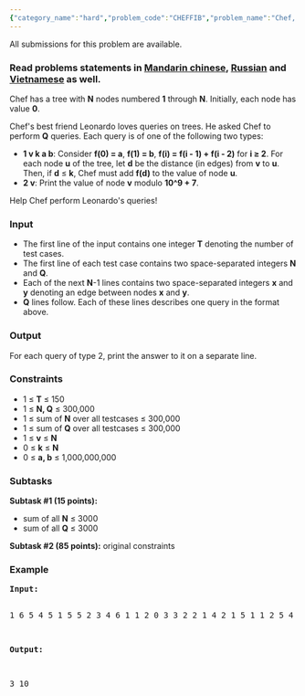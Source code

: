 ```yaml
---
{"category_name":"hard","problem_code":"CHEFFIB","problem_name":"Chef, Leonardo And Queries","languages_supported":{"0":"ADA","1":"ASM","2":"BASH","3":"BF","4":"C","5":"CAML","6":"CLOJ","7":"CLPS","8":"COB","9":"CPP 4.3.2","10":"CPP 6.3","11":"CPP14","12":"CS2","13":"D","14":"ERL","15":"FORT","16":"FS","17":"GO","18":"HASK","19":"ICK","20":"ICON","21":"JAVA","22":"JS","23":"kotlin","24":"LISP clisp","25":"LISP sbcl","26":"LUA","27":"NEM","28":"NICE","29":"NODEJS","30":"PAS fpc","31":"PAS gpc","32":"PERL","33":"PERL6","34":"PHP","35":"PIKE","36":"PRLG","37":"PYPY","38":"PYTH","39":"PYTH 3.5","40":"RUBY","41":"rust","42":"SCALA","43":"SCM chicken","44":"SCM guile","45":"SCM qobi","46":"ST","47":"swift","48":"TCL","49":"TEXT","50":"WSPC"},"max_timelimit":4,"source_sizelimit":50000,"problem_author":"kefaa","problem_tester":null,"date_added":"23-11-2017","tags":{"0":"dec17","1":"kefaa"},"editorial_url":"https://discuss.codechef.com/problems/CHEFFIB","time":{"view_start_date":1512984600,"submit_start_date":1512984600,"visible_start_date":1512984600,"end_date":1735669800},"layout":"problem"}
---
```

<span class="solution-visible-txt">All submissions for this problem are available.</span><h3>Read problems statements in <a target="_blank" 
href="http://www.codechef.com/download/translated/DEC17/mandarin/CHEFFIB.pdf">Mandarin chinese</a>, <a target="_blank" 
href="http://www.codechef.com/download/translated/DEC17/russian/CHEFFIB.pdf">Russian</a> and <a target="_blank" 
href="http://www.codechef.com/download/translated/DEC17/vietnamese/CHEFFIB.pdf">Vietnamese</a> as well.</h3>

<p>Chef has a tree with <b>N</b> nodes numbered <b>1</b> through <b>N</b>. Initially, each node has value <b>0</b>.</p>

<p>Chef's best friend Leonardo loves queries on trees. He asked Chef to perform <b>Q</b> queries. Each query is of one of the following two types:
<ul>
<li> <b>1 v k a b</b>: Consider <b>f(0) = a</b>, <b>f(1) = b</b>, <b>f(i) = f(i - 1) + f(i - 2)</b> for <b>i ≥ 2</b>. For each node <b>u</b> of the tree, let <b>d</b> be the distance (in edges) from <b>v</b> to <b>u</b>. Then, if <b>d</b> ≤ <b>k</b>, Chef must add <b>f(d)</b> to the value of node <b>u</b>. </li>

<li> <b>2 v</b>: Print the value of node <b>v</b> modulo <b>10^9 + 7</b>.</li>
</ul>
</p>

<p>Help Chef perform Leonardo's queries! </p>

<h3>Input</h3>
<p><ul>
<li>The first line of the input contains one integer <b>T</b> denoting the number of test cases.</li>

<li>The first line of each test case contains two space-separated integers <b>N</b> and <b>Q</b>.</li>

<li>Each of the next <b>N</b>-1 lines contains two space-separated integers <b>x</b> and <b>y</b> denoting an edge between nodes <b>x</b> and <b>y</b>.</li>

<li><b>Q</b> lines follow. Each of these lines describes one query in the format above.</li>
</ul></p>

<h3>Output</h3>
<p>For each query of type 2, print the answer to it on a separate line.</p>

<h3>Constraints</h3>
<ul>
<li> 1 ≤ <b>T</b> ≤ 150 </li>
<li> 1 ≤ <b>N, Q</b> ≤ 300,000 </li>
<li> 1 ≤ sum of <b>N</b> over all testcases ≤ 300,000 </li>
<li> 1 ≤ sum of <b>Q</b> over all testcases ≤ 300,000 </li>
<li> 1 ≤ <b>v</b> ≤ <b>N</b> </li>
<li> 0 ≤ <b>k</b> ≤ <b>N</b> </li>
<li> 0 ≤ <b>a, b</b> ≤ 1,000,000,000 </li>
</ul>

<h3>Subtasks</h3>

<p>
<b>Subtask #1 (15 points):</b>
<ul>
<li>sum of all <b>N</b> ≤ 3000</li>
<li>sum of all <b>Q</b> ≤ 3000</li>
</ul>
</p>

<p>
<b>Subtask #2 (85 points):</b> original constraints
</p>

<h3>Example</h3>
<pre><b>Input:</b>

1
6 5
4 5
1 5
5 2
3 4
6 1
1 2 0 3 3
2 2
1 4 2 1 5
1 1 2 5 4
2 4

<b>Output:</b>

3
10
</pre>
<p> </p>
